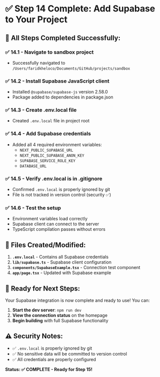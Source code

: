# ✅ Step 14 Complete: Add Supabase to Your Project

## 🎯 All Steps Completed Successfully:

### ✅ 14.1 - Navigate to sandbox project
- Successfully navigated to `/Users/faridkheloco/Documents/GitHub/projects/sandbox`

### ✅ 14.2 - Install Supabase JavaScript client
- Installed `@supabase/supabase-js` version 2.58.0
- Package added to dependencies in package.json

### ✅ 14.3 - Create .env.local file
- Created `.env.local` file in project root

### ✅ 14.4 - Add Supabase credentials
- Added all 4 required environment variables:
  - `NEXT_PUBLIC_SUPABASE_URL`
  - `NEXT_PUBLIC_SUPABASE_ANON_KEY`
  - `SUPABASE_SERVICE_ROLE_KEY`
  - `DATABASE_URL`

### ✅ 14.5 - Verify .env.local is in .gitignore
- Confirmed `.env.local` is properly ignored by git
- File is not tracked in version control (security ✅)

### ✅ 14.6 - Test the setup
- Environment variables load correctly
- Supabase client can connect to the server
- TypeScript compilation passes without errors

## 🔧 Files Created/Modified:

1. **`.env.local`** - Contains all Supabase credentials
2. **`lib/supabase.ts`** - Supabase client configuration
3. **`components/SupabaseExample.tsx`** - Connection test component
4. **`app/page.tsx`** - Updated with Supabase example

## 🚀 Ready for Next Steps:

Your Supabase integration is now complete and ready to use! You can:

1. **Start the dev server**: `npm run dev`
2. **View the connection status** on the homepage
3. **Begin building** with full Supabase functionality

## ⚠️ Security Notes:

- ✅ `.env.local` is properly ignored by git
- ✅ No sensitive data will be committed to version control
- ✅ All credentials are properly configured

**Status: ✅ COMPLETE - Ready for Step 15!**
